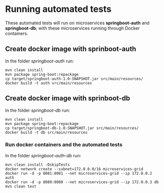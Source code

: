 # Running automated tests

These automated tests will run on microservices **springboot-auth** and **springboot-db**; with these microservices running through Docker containers.

## Create docker image with sprinboot-auth

In the folder *springboot-auth* run:
```shell script
mvn clean install
mvn package spring-boot:repackage
cp target/springboot-auth-1.0-SNAPSHOT.jar src/main/resources/
docker build -t auth src/main/resources
```

## Create docker image with sprinboot-db

In the folder *springboot-db* run:
```shell script
mvn clean install
mvn package spring-boot:repackage
cp target/springboot-db-1.0-SNAPSHOT.jar src/main/resources/
docker build -t db src/main/resources
```

### Run docker containers and the automated tests

In the folder *springboot-auth-db* run:
```shell script
mvn clean install -DskipTests
docker network create --subnet=172.0.0.0/16 microservices-grid
docker run -d -p 8081:8081 --net microservices-grid --ip 172.0.0.2 auth
docker run -d -p 8080:8080 --net microservices-grid --ip 172.0.0.3 db
mvn clean test
```